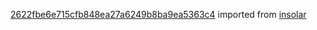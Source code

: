 [2622fbe6e715cfb848ea27a6249b8ba9ea5363c4](https://github.com/insolar/insolar/commit/2622fbe6e715cfb848ea27a6249b8ba9ea5363c4) imported from [insolar](https://github.com/insolar/insolar)
